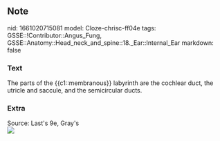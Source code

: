 ## Note
nid: 1661020715081
model: Cloze-chrisc-ff04e
tags: GSSE::!Contributor::Angus_Fung, GSSE::Anatomy::Head_neck_and_spine::18._Ear::Internal_Ear
markdown: false

### Text
The parts of the {{c1::membranous}} labyrinth are the cochlear duct, the utricle and saccule, and the semicircular ducts.

### Extra
<div>
  Source: Last's 9e, Gray's
</div><img src=
"paste-f033c28ffbb9111f040f7f5d3ed4a184263a72d6.jpg">
